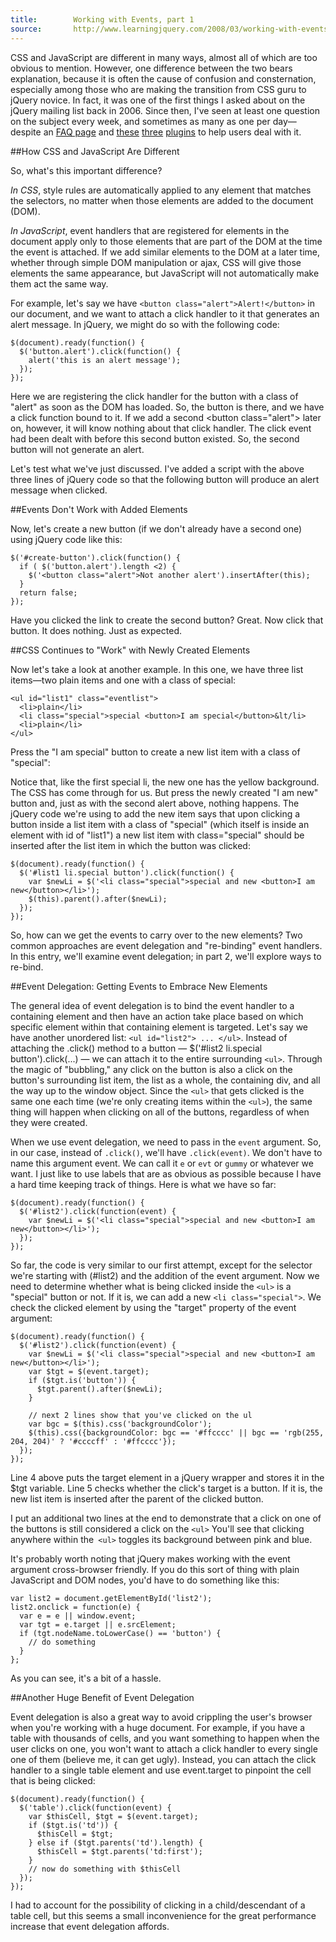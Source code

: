 ```yaml
---
title:        Working with Events, part 1
source:       http://www.learningjquery.com/2008/03/working-with-events-part-1
---
```


CSS and JavaScript are different in many ways, almost all of which are too
obvious to mention. However, one difference between the two bears explanation,
because it is often the cause of confusion and consternation, especially among
those who are making the transition from CSS guru to jQuery novice. In fact, it
was one of the first things I asked about on the jQuery mailing list back in
2006. Since then, I've seen at least one question on the subject every week,
and sometimes as many as one per day—despite an [FAQ page](http://docs.jquery.com/Frequently_Asked_Questions#Why_do_my_events_stop_working_after_an_Ajax_request.3F)
and [these](http://plugins.jquery.com/project/livequery)
[three](http://plugins.jquery.com/project/Listen)
[plugins](http://plugins.jquery.com/project/Intercept) to help users deal with
it.

##How CSS and JavaScript Are Different

So, what's this important difference?

*In CSS*, style rules are automatically applied to any element that matches the
selectors, no matter when those elements are added to the document (DOM).

*In JavaScript*, event handlers that are registered for elements in the
document apply only to those elements that are part of the DOM at the time the
event is attached. If we add similar elements to the DOM at a later time,
whether through simple DOM manipulation or ajax, CSS will give those elements
the same appearance, but JavaScript will not automatically make them act the
same way.

For example, let's say we have `<button
class="alert">Alert!</button>` in our document, and we want to attach
a click handler to it that generates an alert message. In jQuery, we might do
so with the following code:

```
$(document).ready(function() {
  $('button.alert').click(function() {
    alert('this is an alert message');
  });
});
```

Here we are registering the click handler for the button with a class of
"alert" as soon as the DOM has loaded. So, the button is there, and we have a
click function bound to it. If we add a second &lt;button class="alert"&gt;
later on, however, it will know nothing about that click handler. The click
event had been dealt with before this second button existed. So, the second
button will not generate an alert.

Let's test what we've just discussed. I've added a script with the above three
lines of jQuery code so that the following button will produce an alert message
when clicked.

##Events Don't Work with Added Elements

Now, let's create a new button (if we don't already have a second one) using jQuery code like this:

```
$('#create-button').click(function() {
  if ( $('button.alert').length <2) {
    $('<button class="alert">Not another alert').insertAfter(this);
  }
  return false;
});
```

Have you clicked the link to create the second button? Great. Now click that button. It does nothing. Just as expected.

##CSS Continues to "Work" with Newly Created Elements

Now let's take a look at another example. In this one, we have three list items—two plain items and one with a class of special:

```
<ul id="list1" class="eventlist">
  <li>plain</li>
  <li class="special">special <button>I am special</button>&lt/li>
  <li>plain</li>
</ul>
```

Press the "I am special" button to create a new list item with a class of "special":

Notice that, like the first special li, the new one has the yellow background.
The CSS has come through for us. But press the newly created "I am new" button
and, just as with the second alert above, nothing happens. The jQuery code
we're using to add the new item says that upon clicking a button inside a list
item with a class of "special" (which itself is inside an element with id of
"list1") a new list item with class="special" should be inserted after the list
item in which the button was clicked:

```
$(document).ready(function() {
  $('#list1 li.special button').click(function() {
    var $newLi = $('<li class="special">special and new <button>I am new</button></li>');
    $(this).parent().after($newLi);
  });
});
```

So, how can we get the events to carry over to the new elements? Two common
approaches are event delegation and "re-binding" event handlers. In this entry,
we'll examine event delegation; in part 2, we'll explore ways to re-bind.

##Event Delegation: Getting Events to Embrace New Elements

The general idea of event delegation is to bind the event handler to a
containing element and then have an action take place based on which specific
element within that containing element is targeted. Let's say we have another
unordered list: `<ul id="list2"> ... </ul>`. Instead of attaching the .click()
method to a button — $('#list2 li.special button').click(...) — we can attach
it to the entire surrounding `<ul>`. Through the magic of "bubbling," any click
on the button is also a click on the button's surrounding list item, the list
as a whole, the containing div, and all the way up to the window object. Since
the `<ul>` that gets clicked is the same one each time (we're only creating items
within the `<ul>`), the same thing will happen when clicking on all of the
buttons, regardless of when they were created.

When we use event delegation, we need to pass in the `event` argument. So, in
our case, instead of `.click()`, we'll have `.click(event)`. We don't have to name
this argument event. We can call it `e` or `evt` or `gummy` or whatever we want. I
just like to use labels that are as obvious as possible because I have a hard
time keeping track of things. Here is what we have so far:

```
$(document).ready(function() {
  $('#list2').click(function(event) {
    var $newLi = $('<li class="special">special and new <button>I am new</button></li>');
  });
});
```

So far, the code is very similar to our first attempt, except for the selector
we're starting with (#list2) and the addition of the event argument. Now we
need to determine whether what is being clicked inside the `<ul>` is a
"special" button or not. If it is, we can add a new `<li class="special">`.
We check the clicked element by using the "target" property of the event
argument:

```
$(document).ready(function() {
  $('#list2').click(function(event) {
    var $newLi = $('<li class="special">special and new <button>I am new</button></li>');
    var $tgt = $(event.target);
    if ($tgt.is('button')) {
      $tgt.parent().after($newLi);
    }

    // next 2 lines show that you've clicked on the ul
    var bgc = $(this).css('backgroundColor');
    $(this).css({backgroundColor: bgc == '#ffcccc' || bgc == 'rgb(255, 204, 204)' ? '#ccccff' : '#ffcccc'});
  });
});
```

Line 4 above puts the target element in a jQuery wrapper and stores it in the
$tgt variable. Line 5 checks whether the click's target is a button. If it is,
the new list item is inserted after the parent of the clicked button.

I put an additional two lines at the end to demonstrate that a click on one of
the buttons is still considered a click on the `<ul>` You'll see that
clicking anywhere within the` <ul>` toggles its background between pink and
blue.

It's probably worth noting that jQuery makes working with the event argument
cross-browser friendly. If you do this sort of thing with plain JavaScript and
DOM nodes, you'd have to do something like this:

```
var list2 = document.getElementById('list2');
list2.onclick = function(e) {
  var e = e || window.event;
  var tgt = e.target || e.srcElement;
  if (tgt.nodeName.toLowerCase() == 'button') {
    // do something
  }
};
```

As you can see, it's a bit of a hassle.

##Another Huge Benefit of Event Delegation

Event delegation is also a great way to avoid crippling the user's browser when
you're working with a huge document. For example, if you have a table with
thousands of cells, and you want something to happen when the user clicks on
one, you won't want to attach a click handler to every single one of them
(believe me, it can get ugly). Instead, you can attach the click handler to a
single table element and use event.target to pinpoint the cell that is being
clicked:

```
$(document).ready(function() {
  $('table').click(function(event) {
    var $thisCell, $tgt = $(event.target);
    if ($tgt.is('td')) {
      $thisCell = $tgt;
    } else if ($tgt.parents('td').length) {
      $thisCell = $tgt.parents('td:first');
    }
    // now do something with $thisCell
  });
});
```

<div class="note" markdown="1"> I had to account for the possibility of
clicking in a child/descendant of a table cell, but this seems a small
inconvenience for the great performance increase that event delegation affords.
</div>
